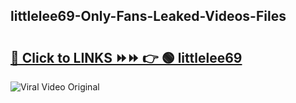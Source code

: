
 ## littlelee69-Only-Fans-Leaked-Videos-Files

# <h2><a href="https://mediaupload.pro?littlelee69">🔗 Click to LINKS ⏩⏩ 👉 🟢 littlelee69 </a></h2>

<a href="https://mediaupload.pro?littlelee69" rel="nofollow" data-target="animated-image.originalLink"><img src="https://i.ibb.co.com/xMMVF88/686577567.gif" alt="Viral Video Original" style="max-width: 100%; display: inline-block;" data-target="animated-image.originalImage"></a>
